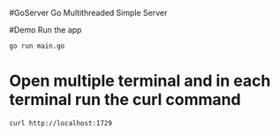 #GoServer
Go Multithreaded Simple Server


#Demo 
Run the app
```
go run main.go

```

# Open multiple terminal and in each terminal run the curl command

```
curl http://localhost:1729
```
